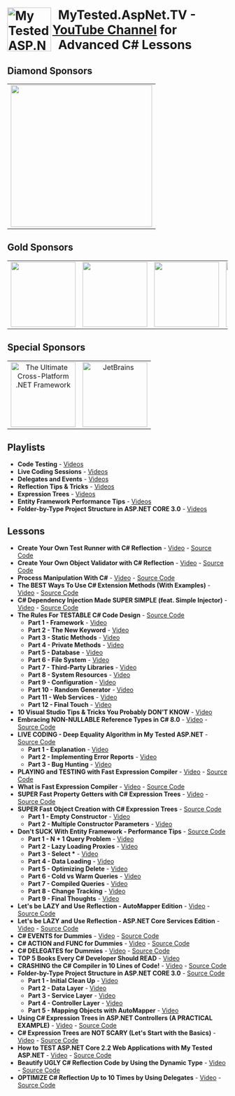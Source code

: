 <h1><img src="https://raw.githubusercontent.com/ivaylokenov/MyTested.AspNetCore.Mvc/master/tools/logo.png" align="left" alt="My Tested ASP.NET" width="100">&nbsp; MyTested.AspNet.TV - <a href="https://www.youtube.com/channel/UCP5Ons7fK3yKhX6lhc9XcfQ" target="_blank">YouTube Channel</a> for<br />&nbsp; Advanced C# Lessons</h1> 

## Diamond Sponsors

<table>
  <tbody>
    <tr>
      <td align="center" valign="middle">
        <a href="http://bit.ly/3da6h7f" target="_blank">
          <img width="323px" src="https://user-images.githubusercontent.com/3391906/77253785-5b734880-6c65-11ea-92d5-71dcfc833fe0.png">
        </a>
      </td>
    </tr>
  </tbody>
</table>

## Gold Sponsors

<table>
  <tbody>
    <tr>
      <td align="center" valign="middle">
          <a href="https://bit.ly/ciu-zuehlke" target="_blank">
          <img width="148px" src="https://user-images.githubusercontent.com/3391906/84595391-4ec75080-ae60-11ea-8bc4-2b5e4b17a345.jpg">
        </a>
      </td>
      <td align="center" valign="middle">
        <a href="https://softuni.org/" target="_blank">
          <img width="148px" src="https://softuni.org/platform/assets/icons/logo.svg">
        </a>
      </td>
	    <td align="center" valign="middle">
        <a href="http://bit.ly/30xsnsC" target="_blank">
          <img width="148px" src="https://user-images.githubusercontent.com/3391906/65251792-dd848800-daef-11e9-8857-637a48048cda.png">
        </a>
      </td>
      <td align="center" valign="middle">
          <a href="http://noblehire.io?utm_medium=social&utm_source=projects&utm_campaign=platform-leads-knv" target="_blank">
          <img width="148px" src="https://user-images.githubusercontent.com/3391906/66921689-637fea00-f02e-11e9-944a-b07c6f345a06.png">
        </a>
      </td>
      <td align="center" valign="middle">
          <a href="http://bit.ly/onebitsoftware" target="_blank">
          <img width="148px" height="70px" src="https://user-images.githubusercontent.com/3391906/69410626-1a4d4500-0d14-11ea-905f-c1705b6364bf.png">
        </a>
      </td>
    </tr>
  </tbody>
</table>

## Special Sponsors

<table>
  <tbody>
    <tr>
      <td align="center" valign="middle">
          <a href="http://bit.ly/bellatrixsolutions" target="_blank">
    <img width="148px" src="https://user-images.githubusercontent.com/3391906/68993273-d4f5c700-087e-11ea-9b39-e173733fcbfb.png" alt="The Ultimate Cross-Platform .NET Framework">
          </a>
      </td>
      <td align="center" valign="middle">
          <a href="https://www.jetbrains.com/?from=MyTestedASP.NET" target="_blank">
    <img width="148px" src="https://user-images.githubusercontent.com/3391906/72542498-ee21f080-388c-11ea-92ac-0b0153028933.png" alt="JetBrains">
          </a>
      </td>
    </tr>
  </tbody>
</table>

## Playlists

- **Code Testing** - [Videos](https://www.youtube.com/watch?v=cHe4tCDdKAA&list=PLLGdqRi7N09YoomAKadOjLopq0sIr_PKT)
- **Live Coding Sessions** - [Videos](https://www.youtube.com/watch?v=ztuR-Yh1S7Y&list=PLLGdqRi7N09afEVKS8Ysid5fMRYi6iB_d)
- **Delegates and Events** - [Videos](https://www.youtube.com/watch?v=2_fcNVcCDZo&list=PLLGdqRi7N09ZpC4k8Aoz4dH4QYcdAyjwM)
- **Reflection Tips & Tricks** - [Videos](https://www.youtube.com/watch?v=2Akdz4Ukdxc&list=PLLGdqRi7N09YCpyRvi_QLPAhOXDl7s84M)
- **Expression Trees** - [Videos](https://www.youtube.com/watch?v=Glfz0FDPfXk&list=PLLGdqRi7N09bkk8FVqUH4l3eJjgt8KntA)
- **Entity Framework Performance Tips** - [Videos](https://www.youtube.com/watch?v=Iv0FAFJoXbI&list=PLLGdqRi7N09Yv1kSFXi40dnEAJriaE8nJ)
- **Folder-by-Type Project Structure in ASP.NET CORE 3.0** - [Videos](https://www.youtube.com/watch?v=hD6RI0J4mt0&list=PLLGdqRi7N09Yh2Wq0TDzMmLrIWIeO1sIV)

## Lessons

- **Create Your Own Test Runner with C# Reflection** - [Video](https://youtu.be/I4_swDCKMjI) - [Source Code](https://github.com/ivaylokenov/MyTested.AspNet.TV/tree/master/src/Create%20Your%20Own%20Test%20Runner%20with%20C%23%20Reflection/MyTestRunner)
- **Create Your Own Object Validator with C# Reflection** - [Video](https://youtu.be/wqOkkoOB_BI) - [Source Code](https://github.com/ivaylokenov/MyTested.AspNet.TV/tree/master/src/Create%20Your%20Own%20Object%20Validator%20with%20C%23%20Reflection)
- **Process Manipulation With C#** - [Video](https://youtu.be/UWalouJkwKs) - [Source Code](https://github.com/ivaylokenov/MyTested.AspNet.TV/tree/master/src/Process%20Manipulation%20With%20C%23)
- **The BEST Ways To Use C# Extension Methods (With Examples)** - [Video](https://youtu.be/HaXAQeTqpGc) - [Source Code](https://github.com/ivaylokenov/MyTested.AspNet.TV/tree/master/src/The%20BEST%20Ways%20To%20Use%20C%23%20Extension%20Methods%20(With%20Examples))
- **C# Dependency Injection Made SUPER SIMPLE (feat. Simple Injector)** - [Video](https://youtu.be/Q7mvc1D-UKU) - [Source Code](https://github.com/ivaylokenov/MyTested.AspNet.TV/tree/master/src/C%23%20Dependency%20Injection%20Made%20SUPER%20Simple)
- **The Rules For TESTABLE C# Code Design** - [Source Code](https://github.com/ivaylokenov/MyTested.AspNet.TV/tree/master/src/The%20Rules%20for%20TESTABLE%20C%23%20Code%20Design)
  - **Part 1 - Framework** - [Video](https://youtu.be/cHe4tCDdKAA)
  - **Part 2 - The New Keyword** - [Video](https://youtu.be/i18useI_kCI)
  - **Part 3 - Static Methods** - [Video](https://youtu.be/itic4-bcFmI)
  - **Part 4 - Private Methods** - [Video](https://youtu.be/l8UEwivJHhw)
  - **Part 5 - Database** - [Video](https://youtu.be/kbu0DvTh5Ic)
  - **Part 6 - File System** - [Video](https://youtu.be/flGoF89azzs)
  - **Part 7 - Third-Party Libraries** - [Video](https://youtu.be/f9IXzLK74Xs)
  - **Part 8 - System Resources** - [Video](https://youtu.be/zdzcjO8vsTU)
  - **Part 9 - Configuration** - [Video](https://youtu.be/wCnPdVsaob8)
  - **Part 10 - Random Generator** - [Video](https://youtu.be/V26d6ZvZ4_Q)
  - **Part 11 - Web Services** - [Video](https://youtu.be/_EvSkYw9bWQ)
  - **Part 12 - Final Touch** - [Video](https://youtu.be/vTlw_W8nThs)
- **10 Visual Studio Tips & Tricks You Probably DON'T KNOW** - [Video](https://youtu.be/Qzps0VNl-Ps)
- **Embracing NON-NULLABLE Reference Types in C# 8.0** - [Video](https://www.youtube.com/watch?v=mk3wFUHNj74) - [Source Code](https://github.com/ivaylokenov/MyTested.AspNet.TV/tree/master/src/Embracing%20NON-NULLABLE%20Reference%20Types%20in%20C%23%208.0)
- **LIVE CODING - Deep Equality Algorithm in My Tested ASP.NET** - [Source Code](https://github.com/ivaylokenov/MyTested.AspNetCore.Mvc/blob/development/src/MyTested.AspNetCore.Mvc.Abstractions/Utilities/Reflection.cs#L464)
  - **Part 1 - Explanation** - [Video](https://www.youtube.com/watch?v=ztuR-Yh1S7Y)
  - **Part 2 - Implementing Error Reports** - [Video](https://www.youtube.com/watch?v=r0sKSqaNkgk)
  - **Part 3 - Bug Hunting** - [Video](https://www.youtube.com/watch?v=Kp-VKShpqdc)
- **PLAYING and TESTING with Fast Expression Compiler** - [Video](https://www.youtube.com/watch?v=ZuGpdCGR0vg) - [Source Code](https://github.com/ivaylokenov/MyTested.AspNet.TV/tree/master/src/PLAYING%20and%20TESTING%20with%20Fast%20Expression%20Compiler)
- **What is Fast Expression Compiler** - [Video](https://www.youtube.com/watch?v=iav3XGiXfCg) - [Source Code](https://github.com/ivaylokenov/MyTested.AspNet.TV/tree/master/src/SUPER%20Fast%20Property%20Getters%20with%20C%23%20Expression%20Trees)
- **SUPER Fast Property Getters with C# Expression Trees** - [Video](https://www.youtube.com/watch?v=7qwnOxmrOvw) - [Source Code](https://github.com/ivaylokenov/MyTested.AspNet.TV/tree/master/src/SUPER%20Fast%20Property%20Getters%20with%20C%23%20Expression%20Trees)
- **SUPER Fast Object Creation with C# Expression Trees** - [Source Code](https://github.com/ivaylokenov/MyTested.AspNet.TV/tree/master/src/SUPER%20Fast%20Object%20Creation%20with%20C%23%20Expression%20Trees)
  - **Part 1 - Empty Constructor** - [Video](https://www.youtube.com/watch?v=Iv0FAFJoXbI)
  - **Part 2 - Multiple Constructor Parameters** - [Video](https://www.youtube.com/watch?v=hiJJ9jK0B7Y)
- **Don't SUCK With Entity Framework - Performance Tips** - [Source Code](https://github.com/ivaylokenov/MyTested.AspNet.TV/tree/master/src/Don't%20SUCK%20With%20Entity%20Framework%20-%20Performance%20Tips)
  - **Part 1 - N + 1 Query Problem** - [Video](https://www.youtube.com/watch?v=Iv0FAFJoXbI)
  - **Part 2 - Lazy Loading Proxies** - [Video](https://www.youtube.com/watch?v=9z_uk7ZrON0)
  - **Part 3 - Select &ast;** - [Video](https://www.youtube.com/watch?v=zsR_9RmsFIo)
  - **Part 4 - Data Loading** - [Video](https://www.youtube.com/watch?v=uFnw2ItIB98)
  - **Part 5 - Optimizing Delete** - [Video](https://www.youtube.com/watch?v=HHbYMWdnVtA)
  - **Part 6 - Cold vs Warm Queries** - [Video](https://www.youtube.com/watch?v=Ru7UNv-KTss)
  - **Part 7 - Compiled Queries** - [Video](https://www.youtube.com/watch?v=ut7y8QycZyU)
  - **Part 8 - Change Tracking** - [Video](https://www.youtube.com/watch?v=X9un5y7073c)
  - **Part 9 - Final Thoughts** - [Video](https://www.youtube.com/watch?v=okB8DgYDZPo)
- **Let's be LAZY and Use Reflection - AutoMapper Edition** - [Video](https://www.youtube.com/watch?v=dt0nf0B9500) - [Source Code](https://github.com/ivaylokenov/MyTested.AspNet.TV/tree/master/src/Let's%20be%20LAZY%20and%20Use%20Reflection%20-%20AutoMapper%20Edition)
- **Let's be LAZY and Use Reflection - ASP.NET Core Services Edition** - [Video](https://www.youtube.com/watch?v=NVExYgeLgmU) - [Source Code](https://github.com/ivaylokenov/MyTested.AspNet.TV/tree/master/src/Let's%20be%20LAZY%20and%20Use%20Reflection%20-%20ASP.NET%20Core%20Services%20Edition)
- **C# EVENTS for Dummies** - [Video](https://www.youtube.com/watch?v=i0lnTVtwYT8) - [Source Code](https://github.com/ivaylokenov/MyTested.AspNet.TV/tree/master/src/C%23%20EVENTS%20for%20Dummies)
- **C# ACTION and FUNC for Dummies** - [Video](https://www.youtube.com/watch?v=XD-1hO9PXDg) - [Source Code](https://github.com/ivaylokenov/MyTested.AspNet.TV/tree/master/src/C%23%20ACTION%20and%20FUNC%20for%20Dummies)
- **C# DELEGATES for Dummies** - [Video](https://www.youtube.com/watch?v=2_fcNVcCDZo) - [Source Code](https://github.com/ivaylokenov/MyTested.AspNet.TV/tree/master/src/C%23%20DELEGATES%20for%20Dummies)
- **TOP 5 Books Every C# Developer Should READ** - [Video](https://www.youtube.com/watch?v=8QKNLkwuHNw)
- **CRASHING the C# Compiler in 10 Lines of Code!** - [Video](https://www.youtube.com/watch?v=Y6mewjYg7N8) - [Source Code](https://github.com/ivaylokenov/MyTested.AspNet.TV/tree/master/src/CRASHING%20the%20C%23%20Compiler%20in%2010%20Lines%20of%20Code!)
- **Folder-by-Type Project Structure in ASP.NET CORE 3.0** - [Source Code](https://github.com/ivaylokenov/MyTested.AspNet.TV/tree/master/src/Folder-by-Type%20Project%20Structure%20in%20ASP.NET%20CORE%203.0)
  - **Part 1 - Initial Clean Up** - [Video](https://www.youtube.com/watch?v=hD6RI0J4mt0)
  - **Part 2 - Data Layer** - [Video](https://www.youtube.com/watch?v=3QjqOV1CtLc)
  - **Part 3 - Service Layer** - [Video](https://www.youtube.com/watch?v=wHzGXyUwMkI)
  - **Part 4 - Controller Layer** - [Video](https://www.youtube.com/watch?v=Bbm3buoTxqQ)
  - **Part 5 - Mapping Objects with AutoMapper** - [Video](https://www.youtube.com/watch?v=pdcrgABgaiY)
- **Using C# Expression Trees in ASP.NET Controllers (A PRACTICAL EXAMPLE)** - [Video](https://www.youtube.com/watch?v=Ne90i6Q3Ohc) - [Source Code](https://github.com/ivaylokenov/MyTested.AspNet.TV/tree/master/src/Using%20C%23%20Expression%20Trees%20in%20ASP.NET%20Controllers%20(A%20PRACTICAL%20EXAMPLE))
- **C# Expression Trees are NOT SCARY (Let's Start with the Basics)** - [Video](https://www.youtube.com/watch?v=Glfz0FDPfXk) - [Source Code](https://github.com/ivaylokenov/MyTested.AspNet.TV/tree/master/src/C%23%20Expression%20Trees%20are%20NOT%20SCARY%20(Let's%20Start%20with%20the%20Basics))
- **How to TEST ASP.NET Core 2.2 Web Applications with My Tested ASP.NET** - [Video](https://www.youtube.com/watch?v=Tf2P-410Za4) - [Source Code](https://github.com/ivaylokenov/MyTested.AspNet.TV/tree/master/src/How%20to%20TEST%20ASP.NET%20Core%202.2%20Web%20Applications%20with%20My%20Tested%20ASP.NET)
- **Beautify UGLY C# Reflection Code by Using the Dynamic Type** - [Video](https://www.youtube.com/watch?v=GQ2KZIcUxDM) - [Source Code](https://github.com/ivaylokenov/MyTested.AspNet.TV/tree/master/src/Beautify%20UGLY%20C%23%20Reflection%20Code%20by%20Using%20the%20Dynamic%20Type)
- **OPTIMIZE C# Reflection Up to 10 Times by Using Delegates** - [Video](https://www.youtube.com/watch?v=2Akdz4Ukdxc) - [Source Code](https://github.com/ivaylokenov/MyTested.AspNet.TV/tree/master/src/OPTIMIZE%20C%23%20Reflection%20Up%20to%2010%20Times%20by%20Using%20Delegates)
